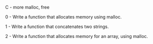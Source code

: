 C - more malloc, free

0 - Write a function that allocates memory using malloc.

1 - Write a function that concatenates two strings.

2 - Write a function that allocates memory for an array, using malloc.


